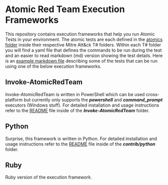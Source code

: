 # Atomic Red Team Execution Frameworks
This repository contains execution frameworks that help you run Atomic Tests in your environment. 
The atomic tests are each defined in the [atomics folder](https://github.com/redcanaryco/atomic-red-team/tree/master/execution-frameworks) inside their respective Mitre Att&ck T# folders. 
Within each T# folder you will find a yaml file that defines the commands to be run during the test and an easier to read markdown (md) version showing the test details.
Here is an [example markdown file](https://github.com/redcanaryco/atomic-red-team/blob/master/atomics/T1003/T1003.md) describing some of the tests that can be run using one of the below execution frameworks. 

## Invoke-AtomicRedTeam

Invoke-AtomicRedTeam is written in PowerShell which can be used cross-platform but currently only supports the **_powershell_** and **_command_prompt_** executors (Windows stuff). 
For detailed installation and usage instructions refer to the [README](https://github.com/redcanaryco/atomic-red-team/tree/master/execution-frameworks/Invoke-AtomicRedTeam) file inside of the **_Invoke-AtomicRedTeam_** folder.

## Python

Surprise, this framework is written in Python. For detailed installation and usage instructions refer to the [README](https://github.com/redcanaryco/atomic-red-team/tree/master/execution-frameworks/contrib/python) file inside of the **_contrib/python_** folder.

## Ruby

Ruby version of the execution framework.